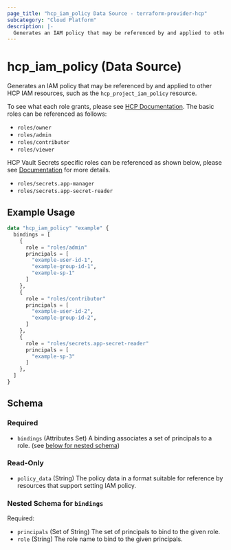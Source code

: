 ```yaml
---
page_title: "hcp_iam_policy Data Source - terraform-provider-hcp"
subcategory: "Cloud Platform"
description: |-
  Generates an IAM policy that may be referenced by and applied to other HCP IAM resources, such as the hcp_project_iam_policy resource.
---
```


# hcp_iam_policy (Data Source)

Generates an IAM policy that may be referenced by and applied to other HCP IAM resources, such as the `hcp_project_iam_policy` resource.

To see what each role grants, please see [HCP
Documentation](https://developer.hashicorp.com/hcp/docs/hcp/admin/iam/users#organization).
The basic roles can be referenced as follows:

* `roles/owner`
* `roles/admin`
* `roles/contributor`
* `roles/viewer`

HCP Vault Secrets specific roles can be referenced as shown below, please see [Documentation](https://developer.hashicorp.com/hcp/docs/hcp/admin/iam/users#project) for more details.
* `roles/secrets.app-manager`
* `roles/secrets.app-secret-reader`


## Example Usage

```terraform
data "hcp_iam_policy" "example" {
  bindings = [
    {
      role = "roles/admin"
      principals = [
        "example-user-id-1",
        "example-group-id-1",
        "example-sp-1"
      ]
    },
    {
      role = "roles/contributor"
      principals = [
        "example-user-id-2",
        "example-group-id-2",
      ]
    },
    {
      role = "roles/secrets.app-secret-reader"
      principals = [
        "example-sp-3"
      ]
    },
  ]
}
```

<!-- schema generated by tfplugindocs -->
## Schema

### Required

- `bindings` (Attributes Set) A binding associates a set of principals to a role. (see [below for nested schema](#nestedatt--bindings))

### Read-Only

- `policy_data` (String) The policy data in a format suitable for reference by resources that support setting IAM policy.

<a id="nestedatt--bindings"></a>
### Nested Schema for `bindings`

Required:

- `principals` (Set of String) The set of principals to bind to the given role.
- `role` (String) The role name to bind to the given principals.
